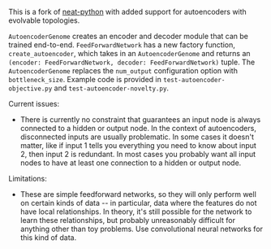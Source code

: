 This is a fork of [neat-python](https://github.com/CodeReclaimers/neat-python) with added support for autoencoders with evolvable topologies.

`AutoencoderGenome` creates an encoder and decoder module that can be trained end-to-end.
`FeedForwardNetwork` has a new factory function, `create_autoencoder`, which takes in an `AutoencoderGenome` and returns an `(encoder: FeedForwardNetwork, decoder: FeedForwardNetwork)` tuple. The `AutoencoderGenome` replaces the `num_output` configuration option with `bottleneck_size`.
Example code is provided in `test-autoencoder-objective.py` and `test-autoencoder-novelty.py`.

Current issues:
- There is currently no constraint that guarantees an input node is always connected to a hidden or output node. In the context of autoencoders, disconnected inputs are usually problematic. In some cases it doesn't matter, like if input 1 tells you everything you need to know about input 2, then input 2 is redundant. In most cases you probably want all input nodes to have at least one connection to a hidden or output node.

Limitations:
- These are simple feedforward networks, so they will only perform well on certain kinds of data -- in particular, data where the features do not have local relationships. In theory, it's still possible for the network to learn these relationships, but probably unreasonably difficult for anything other than toy problems. Use convolutional neural networks for this kind of data.